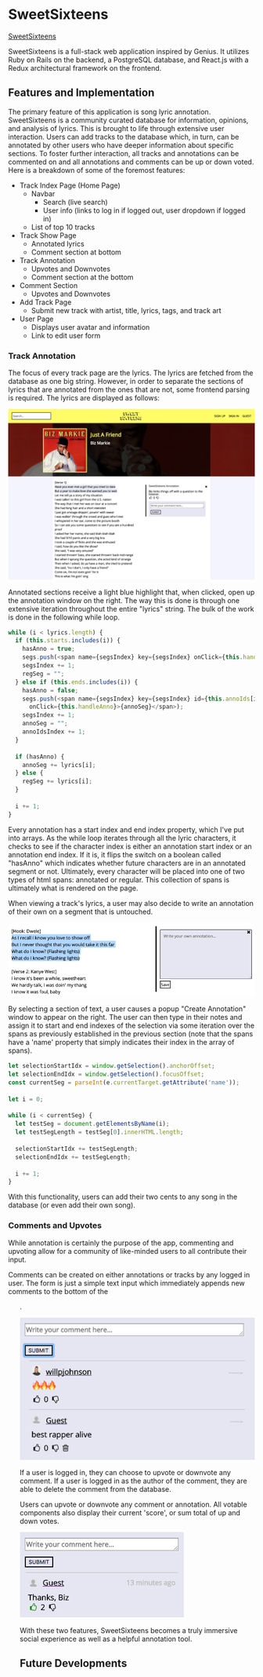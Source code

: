# SweetSixteens

[SweetSixteens][heroku]

[heroku]: http://sweetsixteens.herokuapp.com/#/

SweetSixteens is a full-stack web application inspired by Genius.  It utilizes Ruby on Rails on the backend, a PostgreSQL database, and React.js with a Redux architectural framework on the frontend.  

## Features and Implementation

The primary feature of this application is song lyric annotation. SweetSixteens is a community curated database for information, opinions, and analysis of lyrics. This is brought to life through extensive user interaction. Users can add tracks to the database which, in turn, can be annotated by other users who have deeper information about specific sections. To foster further interaction, all tracks and annotations can be commented on and all annotations and comments can be up or down voted. Here is a breakdown of some of the foremost features:

* Track Index Page (Home Page)
  * Navbar
    * Search (live search)
    * User info (links to log in if logged out, user dropdown if logged in)
  * List of top 10 tracks
* Track Show Page
  * Annotated lyrics
  * Comment section at bottom
* Track Annotation
  * Upvotes and Downvotes
  * Comment section at the bottom
* Comment Section
  * Upvotes and Downvotes
* Add Track Page
  * Submit new track with artist, title, lyrics, tags, and track art
* User Page
  * Displays user avatar and information
  * Link to edit user form

### Track Annotation

The focus of every track page are the lyrics. The lyrics are fetched from the database as one big string. However, in order to separate the sections of lyrics that are annotated from the ones that are not, some frontend parsing is required. The lyrics are displayed as follows:

![image of track show](public/track_show.png)

Annotated sections receive a light blue highlight that, when clicked, open up the annotation window on the right. The way this is done is through one extensive iteration throughout the entire "lyrics" string. The bulk of the work is done in the following while loop.

```javascript
while (i < lyrics.length) {
  if (this.starts.includes(i)) {
    hasAnno = true;
    segs.push(<span name={segsIndex} key={segsIndex} onClick={this.handleSelection} className="reg-lyric-span">{regSeg}</span>);
    segsIndex += 1;
    regSeg = "";
  } else if (this.ends.includes(i)) {
    hasAnno = false;
    segs.push(<span name={segsIndex} key={segsIndex} id={this.annoIds[i]} className="anno-lyric-span"
      onClick={this.handleAnno}>{annoSeg}</span>);
    segsIndex += 1;
    annoSeg = "";
    annoIdsIndex += 1;
  }

  if (hasAnno) {
    annoSeg += lyrics[i];
  } else {
    regSeg += lyrics[i];
  }

  i += 1;
}
```

Every annotation has a start index and end index property, which I've put into arrays. As the while loop iterates through all the lyric characters, it checks to see if the character index is either an annotation start index or an annotation end index. If it is, it flips the switch on a boolean called "hasAnno" which indicates whether future characters are in an annotated segment or not. Ultimately, every character will be placed into one of two types of html spans: annotated or regular. This collection of spans is ultimately what is rendered on the page.

When viewing a track's lyrics, a user may also decide to write an annotation of their own on a segment that is untouched.

![image of annotation form](public/annotation_form.png)

By selecting a section of text, a user causes a popup "Create Annotation" window to appear on the right. The user can then type in their notes and assign it to start and end indexes of the selection via some iteration over the spans as previously established in the previous section (note that the spans have a 'name' property that simply indicates their index in the array of spans).

```javascript
let selectionStartIdx = window.getSelection().anchorOffset;
let selectionEndIdx = window.getSelection().focusOffset;
const currentSeg = parseInt(e.currentTarget.getAttribute('name'));

let i = 0;

while (i < currentSeg) {
  let testSeg = document.getElementsByName(i);
  let testSegLength = testSeg[0].innerHTML.length;

  selectionStartIdx += testSegLength;
  selectionEndIdx += testSegLength;

  i += 1;
}
```

With this functionality, users can add their two cents to any song in the database (or even add their own song).

### Comments and Upvotes

While annotation is certainly the purpose of the app, commenting and upvoting allow for a community of like-minded users to all contribute their input.

Comments can be created on either annotations or tracks by any logged in user. The form is just a simple text input which immediately appends new comments to the bottom of the <ul>.

![image of comments](public/comments.png)

If a user is logged in, they can choose to upvote or downvote any comment. If a user is logged in as the author of the comment, they are able to delete the comment from the database.

Users can upvote or downvote any comment or annotation. All votable components also display their current 'score', or sum total of up and down votes.

![image of upvote](public/upvote.png)

With these two features, SweetSixteens becomes a truly immersive social experience as well as a helpful annotation tool.

## Future Developments

